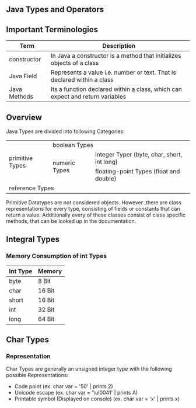 ## Java Types and Operators

## Important Terminologies

| Term | Description|
| --- | --- |
| constructor | In Java a constructor is a method that initializes objects of a class |
| Java Field | Represents a value i.e. number or text. That is declared within a class|
| Java Methods | Its a function declared within a class, which can expect and return variables |

## Overview

Java Types are divided into following Categories:


<table>
<tbody>
<tr>
<td rowspan=3>primitive Types</td>
<td colspan=2>boolean Types</td>
</tr>
<tr>
<td rowspan=2>numeric Types</td>
<td>Integer Typer (byte, char, short, int long)</td>
</tr>
<tr>
<td>floating-point Types (float and double)        
</tr>
<tr>
<td colspan=3>reference Types</td>
</tr>
</tbody>
</table>

Primitive Datatypes are not considered objects. However ,there are class representations for every type, consisting of fields or constants that can return a value. Additionally every of these classes consist of class specific methods, that can be looked up in the documentation. 

## Integral Types

### Memory Consumption of int Types

| Int Type | Memory|
| --- | --- |
| byte | 8 Bit |
| char | 16 Bit |
| short | 16 Bit |
| int | 32 Bit |
| long | 64 Bit |

## Char Types

### Representation

Char Types are generally an unsigned integer type with the following possible Representations:
- Code point (ex. char var = '50' | prints 2)
- Unicode escape (ex. char var = '\ul0041' | prints A)
- Printable symbol (Displayed on console) (ex. char var = 'x' | prints x)


